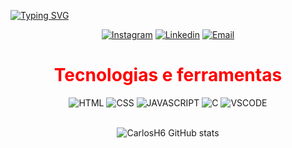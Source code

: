 [![Typing SVG](https://readme-typing-svg.herokuapp.com/?color=7F00FF&size=40&center=true&vCenter=true&width=1000&lines=Hello!+I'm+Carlos+Henrique;Technoly+of+information+student+:%29)](https://git.io/typing-svg)

<div align="center">

[![Instagram](https://img.shields.io/badge/Instagram-7F00FF?style=for-the-badge&logo=instagram&logoColor=white)](https://www.instagram.com/carlosabrantes_/)
[![Linkedin](https://img.shields.io/badge/LinkedIn-7F00FF?style=for-the-badge&logo=linkedin&logoColor=white)](https://www.linkedin.com/in/carlos-henrique-duarte-abrantes-1b726626a/)
[![Email](https://img.shields.io/badge/Gmail-7F00FF?style=for-the-badge&logo=gmail&logoColor=white)](mailto:carlosduartee128@gmail.com)

<div align="center">
  
<h1><font color="red">Tecnologias e ferramentas</font></h1>

<img alt="HTML" src="https://img.shields.io/badge/HTML5-7F00FF?style=for-the-badge&logo=html5&logoColor=white"/>
<img alt="CSS" src="https://img.shields.io/badge/CSS3-7F00FF?style=for-the-badge&logo=css3&logoColor=white"/>
<img alt="JAVASCRIPT" src="https://img.shields.io/badge/JavaScript-7F00FF?style=for-the-badge&logo=javascript&logoColor=white"/>
<img alt="C" src="https://img.shields.io/badge/C-7F00FF?style=for-the-badge&logo=c&logoColor=white"/>
<img alt="VSCODE" src="https://img.shields.io/badge/VSCode-7F00FF?style=for-the-badge&logo=visual%20studio%20code&logoColor=white"/>  
  
<br>![CarlosH6 GitHub stats](https://github-readme-stats.vercel.app/api?username=CarlosH6&show_icons=true&theme=white)
